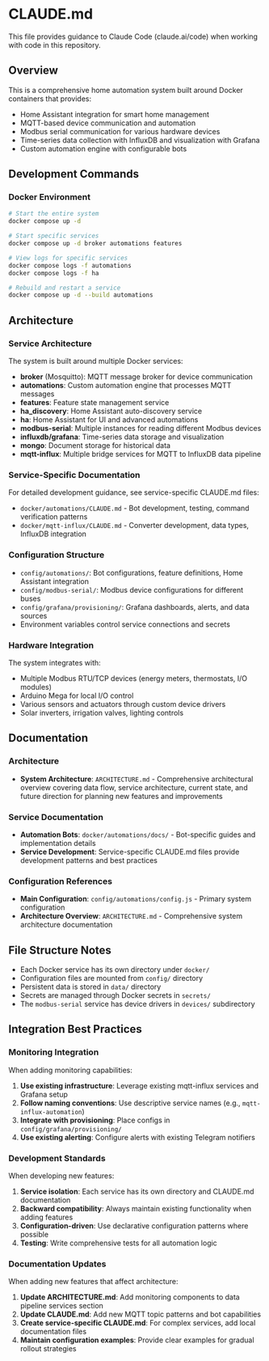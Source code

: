 # CLAUDE.md

This file provides guidance to Claude Code (claude.ai/code) when working with code in this repository.

## Overview

This is a comprehensive home automation system built around Docker containers that provides:
- Home Assistant integration for smart home management
- MQTT-based device communication and automation
- Modbus serial communication for various hardware devices
- Time-series data collection with InfluxDB and visualization with Grafana
- Custom automation engine with configurable bots

## Development Commands

### Docker Environment
```bash
# Start the entire system
docker compose up -d

# Start specific services
docker compose up -d broker automations features

# View logs for specific services
docker compose logs -f automations
docker compose logs -f ha

# Rebuild and restart a service
docker compose up -d --build automations
```

## Architecture

### Service Architecture
The system is built around multiple Docker services:

- **broker** (Mosquitto): MQTT message broker for device communication
- **automations**: Custom automation engine that processes MQTT messages
- **features**: Feature state management service
- **ha_discovery**: Home Assistant auto-discovery service
- **ha**: Home Assistant for UI and advanced automations
- **modbus-serial**: Multiple instances for reading different Modbus devices
- **influxdb/grafana**: Time-series data storage and visualization
- **mongo**: Document storage for historical data
- **mqtt-influx**: Multiple bridge services for MQTT to InfluxDB data pipeline

### Service-Specific Documentation

For detailed development guidance, see service-specific CLAUDE.md files:
- `docker/automations/CLAUDE.md` - Bot development, testing, command verification patterns
- `docker/mqtt-influx/CLAUDE.md` - Converter development, data types, InfluxDB integration

### Configuration Structure

- `config/automations/`: Bot configurations, feature definitions, Home Assistant integration
- `config/modbus-serial/`: Modbus device configurations for different buses
- `config/grafana/provisioning/`: Grafana dashboards, alerts, and data sources
- Environment variables control service connections and secrets

### Hardware Integration

The system integrates with:
- Multiple Modbus RTU/TCP devices (energy meters, thermostats, I/O modules)
- Arduino Mega for local I/O control
- Various sensors and actuators through custom device drivers
- Solar inverters, irrigation valves, lighting controls

## Documentation

### Architecture
- **System Architecture**: `ARCHITECTURE.md` - Comprehensive architectural overview covering data flow, service architecture, current state, and future direction for planning new features and improvements

### Service Documentation
- **Automation Bots**: `docker/automations/docs/` - Bot-specific guides and implementation details
- **Service Development**: Service-specific CLAUDE.md files provide development patterns and best practices

### Configuration References
- **Main Configuration**: `config/automations/config.js` - Primary system configuration
- **Architecture Overview**: `ARCHITECTURE.md` - Comprehensive system architecture documentation

## File Structure Notes

- Each Docker service has its own directory under `docker/`
- Configuration files are mounted from `config/` directory
- Persistent data is stored in `data/` directory
- Secrets are managed through Docker secrets in `secrets/`
- The `modbus-serial` service has device drivers in `devices/` subdirectory

## Integration Best Practices

### Monitoring Integration
When adding monitoring capabilities:

1. **Use existing infrastructure**: Leverage existing mqtt-influx services and Grafana setup
2. **Follow naming conventions**: Use descriptive service names (e.g., `mqtt-influx-automation`)
3. **Integrate with provisioning**: Place configs in `config/grafana/provisioning/`
4. **Use existing alerting**: Configure alerts with existing Telegram notifiers

### Development Standards
When developing new features:

1. **Service isolation**: Each service has its own directory and CLAUDE.md documentation
2. **Backward compatibility**: Always maintain existing functionality when adding features
3. **Configuration-driven**: Use declarative configuration patterns where possible
4. **Testing**: Write comprehensive tests for all automation logic

### Documentation Updates
When adding new features that affect architecture:

1. **Update ARCHITECTURE.md**: Add monitoring components to data pipeline services section
2. **Update CLAUDE.md**: Add new MQTT topic patterns and bot capabilities
3. **Create service-specific CLAUDE.md**: For complex services, add local documentation files
4. **Maintain configuration examples**: Provide clear examples for gradual rollout strategies